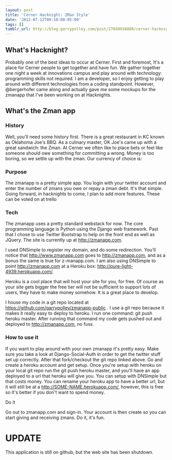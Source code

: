 ```yaml
---
layout: post
title: 'Cerner Hacknight: ZMan Style'
date: '2012-07-12T09:10:00-05:00'
tags: []
tumblr_url: http://blog.garrypolley.com/post/27049938880/cerner-hacknight-zman-style
---
```

## What's Hacknight?

Probably one of the best ideas to occur at Cerner.  First and foremost, It's a place for Cerner people to get together and have fun.  We gather together one night a week at innovations campus and play around with technology: programming skills not required.  I am a developer, so I enjoy getting to play around with different technologies from a coding standpoint.  However, @bergerhofer came along and actually gave me some mockups for the zmanapp that I've been working on at Hacknights.

## What's the Zman app

### History

Well, you'll need some history first.  There is a great restaurant in KC known as Oklahoma Joe's BBQ.  As a culinary master, OK Joe's came up with a great sandwich: the Zman.  At Cerner we often like to place bets or feel like someone should owe something for committing a wrong.  Money is too boring, so we settle up with the zman.  Our currency of choice is:



### Purpose

The zmanapp is a pretty simple app.  You login with your twitter account and enter the number of zmans you owe or repay a zman debt.  It's that simple.  Going forward, in hacknights to come, I plan to add more features.  These can be voted on at trello

### Tech

The zmanapp uses a pretty standard webstack for now.   The core programming language is Python using the Django web framework.  Past that I chose to use Twitter Bootstrap to help on the front end as well as JQuery.  The site is currently up at http://zmanapp.com.

I used DNSimple to register my domain, and do some redirection.  You'll notice that http://www.zmanapp.com goes to http://zmanapp.com, and as a bonus the same is true for z-manapp.com.   I am also using DNSimple to point http://zmanapp.com at a Heroku box: http://pure-light-4939.herokuapp.com/.

Heroku is a cool place that will host your site for you, for free.  Of course as your site gets bigger the free tier will not be sufficient to support lots of users, they have to make money somehow.  It is a great place to develop.

I house my code in a git repo  located at https://github.com/garrypolley/zmanapp-public .  I use a git repo because it makes it really easy to deploy to heroku.  I run one command:  git push heroku master.   After running that command my code gets pushed out and deployed to http://zmanapp.com,  no fuss.

### How to use it

If you want to play around with your own zmanapp it's pretty easy.  Make sure you take a look at Django-Social-Auth in order to get the twitter stuff set up correctly.  After that fork/checkout the git repo linked above.  Go and create a heroku account and get setup.  Once you're setup with heroku on your local git repo run the git push heroku master, and you'll have an app deployed to a url that heroku will give you.   You can setup with DNSimple but that costs money.  You can rename your heroku app to have a better url, but it will still be at a http://SOME-NAME.herokuapp.com/, however, this is free so it's better if you don't want to spend money.

Do it

Go out to zmanapp.com and sign-in.  Your account is then create so you can start giving and receiving zmans.  Do it, it's fun.

# UPDATE

This application is still on github, but the web site has been shutdown.
